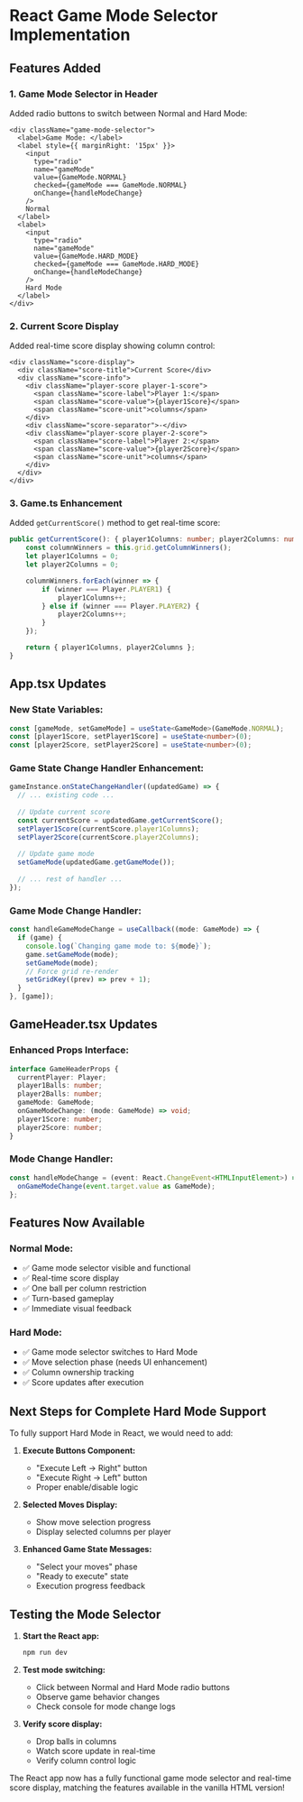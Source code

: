 # React Game Mode Selector Implementation

## Features Added

### 1. **Game Mode Selector in Header**
Added radio buttons to switch between Normal and Hard Mode:
```tsx
<div className="game-mode-selector">
  <label>Game Mode: </label>
  <label style={{ marginRight: '15px' }}>
    <input
      type="radio"
      name="gameMode"
      value={GameMode.NORMAL}
      checked={gameMode === GameMode.NORMAL}
      onChange={handleModeChange}
    />
    Normal
  </label>
  <label>
    <input
      type="radio"
      name="gameMode"
      value={GameMode.HARD_MODE}
      checked={gameMode === GameMode.HARD_MODE}
      onChange={handleModeChange}
    />
    Hard Mode
  </label>
</div>
```

### 2. **Current Score Display**
Added real-time score display showing column control:
```tsx
<div className="score-display">
  <div className="score-title">Current Score</div>
  <div className="score-info">
    <div className="player-score player-1-score">
      <span className="score-label">Player 1:</span>
      <span className="score-value">{player1Score}</span>
      <span className="score-unit">columns</span>
    </div>
    <div className="score-separator">-</div>
    <div className="player-score player-2-score">
      <span className="score-label">Player 2:</span>
      <span className="score-value">{player2Score}</span>
      <span className="score-unit">columns</span>
    </div>
  </div>
</div>
```

### 3. **Game.ts Enhancement**
Added `getCurrentScore()` method to get real-time score:
```typescript
public getCurrentScore(): { player1Columns: number; player2Columns: number } {
    const columnWinners = this.grid.getColumnWinners();
    let player1Columns = 0;
    let player2Columns = 0;

    columnWinners.forEach(winner => {
        if (winner === Player.PLAYER1) {
            player1Columns++;
        } else if (winner === Player.PLAYER2) {
            player2Columns++;
        }
    });

    return { player1Columns, player2Columns };
}
```

## App.tsx Updates

### **New State Variables:**
```typescript
const [gameMode, setGameMode] = useState<GameMode>(GameMode.NORMAL);
const [player1Score, setPlayer1Score] = useState<number>(0);
const [player2Score, setPlayer2Score] = useState<number>(0);
```

### **Game State Change Handler Enhancement:**
```typescript
gameInstance.onStateChangeHandler((updatedGame) => {
  // ... existing code ...
  
  // Update current score
  const currentScore = updatedGame.getCurrentScore();
  setPlayer1Score(currentScore.player1Columns);
  setPlayer2Score(currentScore.player2Columns);
  
  // Update game mode
  setGameMode(updatedGame.getGameMode());
  
  // ... rest of handler ...
});
```

### **Game Mode Change Handler:**
```typescript
const handleGameModeChange = useCallback((mode: GameMode) => {
  if (game) {
    console.log(`Changing game mode to: ${mode}`);
    game.setGameMode(mode);
    setGameMode(mode);
    // Force grid re-render
    setGridKey((prev) => prev + 1);
  }
}, [game]);
```

## GameHeader.tsx Updates

### **Enhanced Props Interface:**
```typescript
interface GameHeaderProps {
  currentPlayer: Player;
  player1Balls: number;
  player2Balls: number;
  gameMode: GameMode;
  onGameModeChange: (mode: GameMode) => void;
  player1Score: number;
  player2Score: number;
}
```

### **Mode Change Handler:**
```typescript
const handleModeChange = (event: React.ChangeEvent<HTMLInputElement>) => {
  onGameModeChange(event.target.value as GameMode);
};
```

## Features Now Available

### **Normal Mode:**
- ✅ Game mode selector visible and functional
- ✅ Real-time score display
- ✅ One ball per column restriction
- ✅ Turn-based gameplay
- ✅ Immediate visual feedback

### **Hard Mode:**
- ✅ Game mode selector switches to Hard Mode
- ✅ Move selection phase (needs UI enhancement)
- ✅ Column ownership tracking
- ✅ Score updates after execution

## Next Steps for Complete Hard Mode Support

To fully support Hard Mode in React, we would need to add:

1. **Execute Buttons Component:**
   - "Execute Left → Right" button
   - "Execute Right → Left" button
   - Proper enable/disable logic

2. **Selected Moves Display:**
   - Show move selection progress
   - Display selected columns per player

3. **Enhanced Game State Messages:**
   - "Select your moves" phase
   - "Ready to execute" state
   - Execution progress feedback

## Testing the Mode Selector

1. **Start the React app:**
   ```bash
   npm run dev
   ```

2. **Test mode switching:**
   - Click between Normal and Hard Mode radio buttons
   - Observe game behavior changes
   - Check console for mode change logs

3. **Verify score display:**
   - Drop balls in columns
   - Watch score update in real-time
   - Verify column control logic

The React app now has a fully functional game mode selector and real-time score display, matching the features available in the vanilla HTML version!
